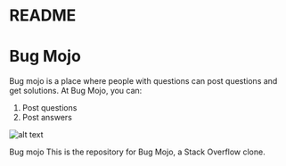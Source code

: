 # README

# Bug Mojo 

Bug mojo is a place where people with questions can post questions and get solutions. At Bug Mojo, you can: 

1) Post questions 
2) Post answers 



![alt text](https://github.com/tokyosuite/BugMojo/blob/master/splash.png)


Bug mojo 
This is the repository for Bug Mojo, a Stack Overflow clone. 
